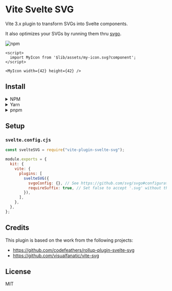 # Vite Svelte SVG

Vite 3.x plugin to transform SVGs into Svelte components.

It also optimizes your SVGs by running them thru [svgo](https://github.com/svg/svgo).

![npm](https://img.shields.io/npm/v/vite-plugin-svelte-svg)

```svelte
<script>
  import MyIcon from '$lib/assets/my-icon.svg?component';
</script>

<MyIcon width={42} height={42} />
```

## Install

<details>
<summary>NPM</summary>

```
npm install vite-plugin-svelte-svg --save-dev
```

</details>
<details>
<summary>Yarn</summary>

```
yarn add -D vite-plugin-svelte-svg
```

</details>
<details>
<summary>pnpm</summary>

```
pnpm add -D vite-plugin-svelte-svg
```

</details>

## Setup

### `svelte.config.cjs`

```js
const svelteSVG = require("vite-plugin-svelte-svg");

module.exports = {
  kit: {
    vite: {
      plugins: [
        svelteSVG({
          svgoConfig: {}, // See https://github.com/svg/svgo#configuration
          requireSuffix: true, // Set false to accept '.svg' without the '?component'
        }),
      ],
    },
  },
};
```

## Credits

This plugin is based on the work from the following projects:

- https://github.com/codefeathers/rollup-plugin-svelte-svg
- https://github.com/visualfanatic/vite-svg

## License

MIT
